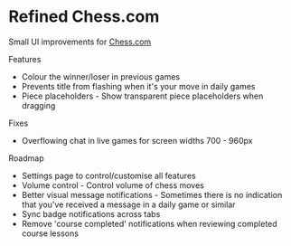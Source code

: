 # Refined Chess.com

Small UI improvements for [Chess.com](https://www.chess.com)

Features

* Colour the winner/loser in previous games
* Prevents title from flashing when it's your move in daily games
* Piece placeholders - Show transparent piece placeholders when dragging

Fixes

* Overflowing chat in live games for screen widths 700 - 960px

Roadmap

* Settings page to control/customise all features
* Volume control - Control volume of chess moves
* Better visual message notifications - Sometimes there is no indication that you've received a message in a daily game or similar
* Sync badge notifications across tabs
* Remove 'course completed' notifications when reviewing completed course lessons
